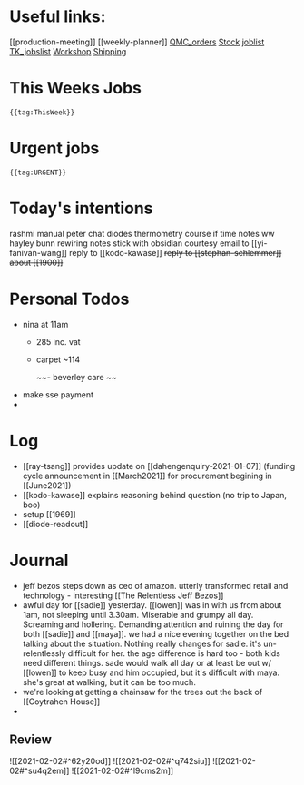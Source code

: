 # Useful links:

[[production-meeting]]
[[weekly-planner]]
[QMC\_orders](https://www.dropbox.com/scl/fi/b2c0gxas5iw94gafwr801/QMC_orders.xlsm?cloud_editor=excel&dl=0)
[Stock](https://www.dropbox.com/scl/fi/w20c8bpsjfwzzr7gjnnri/Stock.xlsm?cloud_editor=excel&dl=0)
[joblist](https://www.dropbox.com/scl/fi/6lxbg8x0fb0b4odekj8u3/joblist.xls?cloud_editor=excel&dl=0)
[TK\_jobslist](https://www.dropbox.com/scl/fi/f27ptqro2cu9p9po9nqty/TK_jobslist.xlsm?cloud_editor=excel&dl=0)
[Workshop](https://www.dropbox.com/scl/fi/179ys17jb5uofer9b5wow/Workshop.xls?cloud_editor=excel&dl=0)
[Shipping](https://www.dropbox.com/scl/fi/9mvmib7om9r2ca8et1cu2/Shipping.xlsm?cloud_editor=excel&dl=0)
# This Weeks Jobs



```expander
{{tag:ThisWeek}}
```
# Urgent jobs

```expander
{{tag:URGENT}}
```
# Today's intentions

rashmi manual
peter chat
diodes
thermometry
course if time
notes
	ww hayley bunn rewiring notes 
stick with obsidian
courtesy email to [[yi-fanivan-wang]]
reply to [[kodo-kawase]]
~~reply to [[stephan-schlemmer]] about [[1900]]~~
# Personal Todos
- nina at 11am
	- 285 inc. vat
	- carpet ~114
	  
	  
	  ~~- beverley care ~~
- make sse payment
-
# Log
- [[ray-tsang]] provides update on [[dahengenquiry-2021-01-07]] (funding cycle announcement in [[March2021]] for procurement begining in [[June2021])
- [[kodo-kawase]] explains reasoning behind question (no trip to Japan, boo)
- setup [[1969]]
- [[diode-readout]]
# Journal
- jeff bezos steps down as ceo of amazon. utterly transformed retail and technology - interesting [[The Relentless Jeff Bezos]]
- awful day for [[sadie]] yesterday. [[lowen]] was in with us from about 1am, not sleeping until 3.30am. Miserable and grumpy all day. Screaming and hollering. Demanding attention and ruining the day for both [[sadie]] and [[maya]]. we had a nice evening together on the bed talking about the situation. Nothing really changes for sadie. it's un-relentlessly difficult for her. the age difference is hard too - both kids need different things. sade would walk all day or at least be out w/ [[lowen]] to keep busy and him occupied, but it's difficult with maya. she's great at walking, but it can be too much.
- we're looking at getting a chainsaw for the trees out the back of [[Coytrahen House]]
-
## Review
![[2021-02-02#^62y20od]]
![[2021-02-02#^q742siu]]
![[2021-02-02#^su4q2em]]
![[2021-02-02#^l9cms2m]]